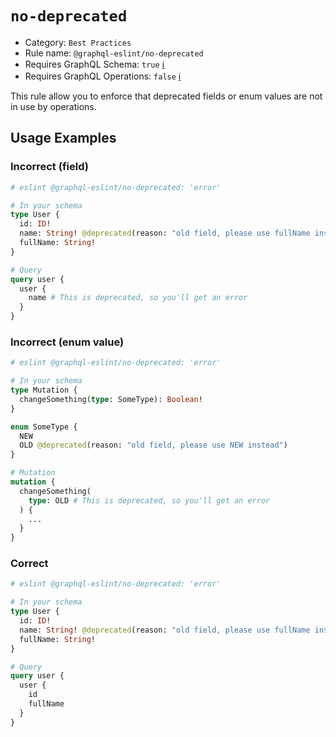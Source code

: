 # `no-deprecated`

- Category: `Best Practices`
- Rule name: `@graphql-eslint/no-deprecated`
- Requires GraphQL Schema: `true` [ℹ️](../../README.md#extended-linting-rules-with-graphql-schema)
- Requires GraphQL Operations: `false` [ℹ️](../../README.md#extended-linting-rules-with-siblings-operations)

This rule allow you to enforce that deprecated fields or enum values are not in use by operations.

## Usage Examples

### Incorrect (field)

```graphql
# eslint @graphql-eslint/no-deprecated: 'error'

# In your schema
type User {
  id: ID!
  name: String! @deprecated(reason: "old field, please use fullName instead")
  fullName: String!
}

# Query
query user {
  user {
    name # This is deprecated, so you'll get an error
  }
}
```

### Incorrect (enum value)

```graphql
# eslint @graphql-eslint/no-deprecated: 'error'

# In your schema
type Mutation {
  changeSomething(type: SomeType): Boolean!
}

enum SomeType {
  NEW
  OLD @deprecated(reason: "old field, please use NEW instead")
}

# Mutation
mutation {
  changeSomething(
    type: OLD # This is deprecated, so you'll get an error
  ) { 
    ... 
  }
}
```

### Correct

```graphql
# eslint @graphql-eslint/no-deprecated: 'error'

# In your schema
type User {
  id: ID!
  name: String! @deprecated(reason: "old field, please use fullName instead")
  fullName: String!
}

# Query
query user {
  user {
    id
    fullName
  }
}
```